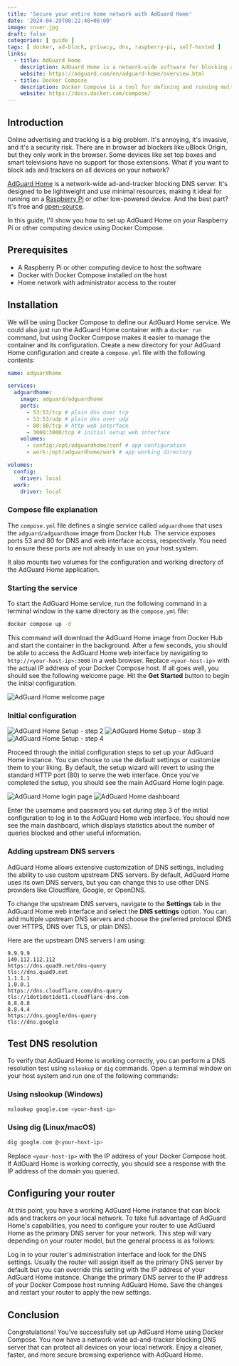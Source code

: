 ```yaml
---
title: 'Secure your entire home network with AdGuard Home'
date: '2024-04-29T08:22:40+08:00'
image: cover.jpg
draft: false
categories: [ guide ]
tags: [ docker, ad-block, privacy, dns, raspberry-pi, self-hosted ]
links:
  - title: AdGuard Home
    description: AdGuard Home is a network-wide software for blocking ads & tracking.
    website: https://adguard.com/en/adguard-home/overview.html
  - title: Docker Compose
    description: Docker Compose is a tool for defining and running multi-container applications. It is the key to unlocking a streamlined and efficient development and deployment experience.
    website: https://docs.docker.com/compose/
---
```


## Introduction

Online advertising and tracking is a big problem. It's annoying, it's invasive, and it's a security risk. There are in browser ad blockers like uBlock Origin, but they only work in the browser. Some devices like set top boxes and smart televisions have no support for those extensions. What if you want to block ads and trackers on all devices on your network?

[AdGuard Home](https://adguard.com/en/adguard-home/overview.html) is a network-wide ad-and-tracker blocking DNS server. It's designed to be lightweight and use minimal resources, making it ideal for running on a [Raspberry Pi](https://www.raspberrypi.org/) or other low-powered device. And the best part? It's free and [open-source](https://github.com/AdguardTeam/AdGuardHome).

In this guide, I'll show you how to set up AdGuard Home on your Raspberry Pi or other computing device using Docker Compose.

## Prerequisites

- A Raspberry Pi or other computing device to host the software
- Docker with Docker Compose installed on the host
- Home network with administrator access to the router

## Installation

We will be using Docker Compose to define our AdGuard Home service. We could also just run the AdGuard Home container with a `docker run` command, but using Docker Compose makes it easier to manage the container and its configuration. Create a new directory for your AdGuard Home configuration and create a `compose.yml` file with the following contents:

```yaml
name: adguardhome

services:
  adguardhome:
    image: adguard/adguardhome
    ports:
      - 53:53/tcp # plain dns over tcp
      - 53:53/udp # plain dns over udp
      - 80:80/tcp # http web interface
      - 3000:3000/tcp # initial setup web interface
    volumes:
      - config:/opt/adguardhome/conf # app configuration
      - work:/opt/adguardhome/work # app working directory

volumes:
  config:
    driver: local
  work:
    driver: local
```

### Compose file explanation

The `compose.yml` file defines a single service called `adguardhome` that uses the `adguard/adguardhome` image from Docker Hub. The service exposes ports 53 and 80 for DNS and web interface access, respectively. You need to ensure these ports are not already in use on your host system.

It also mounts two volumes for the configuration and working directory of the AdGuard Home application.

### Starting the service

To start the AdGuard Home service, run the following command in a terminal window in the same directory as the `compose.yml` file:

```bash
docker compose up -d
```

This command will download the AdGuard Home image from Docker Hub and start the container in the background. After a few seconds, you should be able to access the AdGuard Home web interface by navigating to `http://<your-host-ip>:3000` in a web browser. Replace `<your-host-ip>` with the actual IP address of your Docker Compose host. If all goes well, you should see the following welcome page. Hit the **Get Started** button to begin the initial configuration.

![AdGuard Home welcome page](setup-images/step1.png)

### Initial configuration

![AdGuard Home Setup - step 2](setup-images/step2.png)
![AdGuard Home Setup - step 3](setup-images/step3.png)
![AdGuard Home Setup - step 4](setup-images/step4.png)

Proceed through the initial configuration steps to set up your AdGuard Home instance. You can choose to use the default settings or customize them to your liking. By default, the setup wizard will revert to using the standard HTTP port (80) to serve the web interface. Once you've completed the setup, you should see the main AdGuard Home login page.

![AdGuard Home login page](main-images/login.png)
![AdGuard Home dashboard](main-images/dashboard.png)

Enter the username and password you set during step 3 of the initial configuration to log in to the AdGuard Home web interface. You should now see the main dashboard, which displays statistics about the number of queries blocked and other useful information.

### Adding upstream DNS servers

AdGuard Home allows extensive customization of DNS settings, including the ability to use custom upstream DNS servers. By default, AdGuard Home uses its own DNS servers, but you can change this to use other DNS providers like Cloudflare, Google, or OpenDNS.

To change the upstream DNS servers, navigate to the **Settings** tab in the AdGuard Home web interface and select the **DNS settings** option. You can add multiple upstream DNS servers and choose the preferred protocol (DNS over HTTPS, DNS over TLS, or plain DNS).

Here are the upstream DNS servers I am using:
```
9.9.9.9
149.112.112.112
https://dns.quad9.net/dns-query
tls://dns.quad9.net
1.1.1.1
1.0.0.1
https://dns.cloudflare.com/dns-query
tls://1dot1dot1dot1.cloudflare-dns.com
8.8.8.8
8.8.4.4
https://dns.google/dns-query
tls://dns.google
```

## Test DNS resolution

To verify that AdGuard Home is working correctly, you can perform a DNS resolution test using `nslookup` or `dig` commands. Open a terminal window on your host system and run one of the following commands:

### Using nslookup (Windows)
```bash
nslookup google.com <your-host-ip>
```

### Using dig (Linux/macOS)
```bash
dig google.com @<your-host-ip>
```

Replace `<your-host-ip>` with the IP address of your Docker Compose host. If AdGuard Home is working correctly, you should see a response with the IP address of the domain you queried.

## Configuring your router

At this point, you have a working AdGuard Home instance that can block ads and trackers on your local network. To take full advantage of AdGuard Home's capabilities, you need to configure your router to use AdGuard Home as the primary DNS server for your network. This step will vary depending on your router model, but the general process is as follows:

Log in to your router's administration interface and look for the DNS settings. Usually the router will assign itself as the primary DNS server by default but you can override this setting with the IP address of your AdGuard Home instance. Change the primary DNS server to the IP address of your Docker Compose host running AdGuard Home. Save the changes and restart your router to apply the new settings.

## Conclusion

Congratulations! You've successfully set up AdGuard Home using Docker Compose. You now have a network-wide ad-and-tracker blocking DNS server that can protect all devices on your local network. Enjoy a cleaner, faster, and more secure browsing experience with AdGuard Home.

